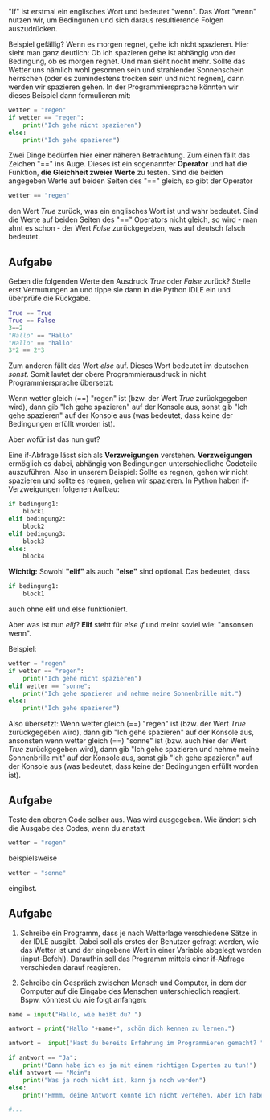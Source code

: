 "If" ist erstmal ein englisches Wort und bedeutet "wenn". Das Wort "wenn" nutzen wir, um Bedingunen und sich daraus resultierende Folgen auszudrücken.

Beispiel gefällig? Wenn es morgen regnet, gehe ich nicht spazieren. Hier sieht man ganz deutlich: Ob ich spazieren gehe ist abhängig von der Bedingung, ob es morgen regnet. Und man sieht nocht mehr. Sollte das Wetter uns nämlich wohl gesonnen sein und strahlender Sonnenschein herrschen (oder es  zumindestens trocken sein und nicht regnen), dann werden wir spazieren gehen. In der Programmiersprache könnten wir dieses Beispiel dann formulieren mit:
```python
wetter = "regen"
if wetter == "regen":
    print("Ich gehe nicht spazieren")
else:
    print("Ich gehe spazieren")
```

Zwei Dinge bedürfen hier einer näheren Betrachtung. Zum einen fällt das Zeichen "==" ins Auge. Dieses ist ein sogenannter **Operator** und hat die Funktion, **die Gleichheit zweier Werte** zu testen. Sind die beiden angegeben Werte auf beiden Seiten des "==" gleich, so gibt der Operator 
```python
wetter == "regen"
```
den Wert *True* zurück, was ein englisches Wort ist und wahr bedeutet. Sind die Werte auf beiden Seiten des "==" Operators nicht gleich, so wird - man ahnt es schon - der Wert *False* zurückgegeben, was auf deutsch falsch bedeutet.

## Aufgabe
Geben die folgenden Werte den Ausdruck *True* oder *False* zurück? Stelle erst Vermutungen an und tippe sie dann in die Python IDLE ein und überprüfe die Rückgabe.
```python
True == True
True == False
3==2
"Hallo" == "Hallo" 
"Hallo" == "hallo"
3*2 == 2*3
```

Zum anderen fällt das Wort *else* auf. Dieses Wort bedeutet im deutschen *sonst*. Somit lautet der obere Programmierausdruck in nicht Programmiersprache übersetzt:

Wenn wetter gleich (==) "regen" ist (bzw. der Wert *True* zurückgegeben wird), dann gib "Ich gehe spazieren" auf der Konsole aus, sonst gib   "Ich gehe spazieren" auf der Konsole aus (was bedeutet, dass keine der Bedingungen erfüllt worden ist).

Aber wofür ist das nun gut?

Eine if-Abfrage lässt sich als **Verzweigungen** verstehen. **Verzweigungen** ermöglich es dabei, abhängig von Bedingungen unterschiedliche Codeteile auszuführen. Also in unserem Beispiel: Sollte es regnen, gehen wir nicht spazieren und sollte es regnen, gehen wir spazieren. In Python haben if-Verzweigungen folgenen Aufbau:
```python
if bedingung1:
    block1
elif bedingung2:
    block2
elif bedingung3:
    block3
else:
    block4
```
**Wichtig:** Sowohl **"elif"** als auch **"else"** sind optional. Das bedeutet, dass 
```python
if bedingung1:
    block1
```
auch ohne elif und else funktioniert.

Aber was ist nun *elif*? **Elif** steht für *else if* und meint soviel wie: "ansonsen wenn".

Beispiel:
```python
wetter = "regen"
if wetter == "regen":
    print("Ich gehe nicht spazieren")
elif wetter == "sonne":
    print("Ich gehe spazieren und nehme meine Sonnenbrille mit.")
else:
    print("Ich gehe spazieren")
```

Also übersetzt: Wenn wetter gleich (==) "regen" ist (bzw. der Wert *True* zurückgegeben wird), dann gib "Ich gehe spazieren" auf der Konsole aus, ansonsten wenn wetter gleich (==) "sonne" ist (bzw. auch hier der Wert *True* zurückgegeben wird), dann gib "Ich gehe spazieren und nehme meine Sonnenbrille mit" auf der Konsole aus, sonst gib  "Ich gehe spazieren" auf der Konsole aus (was bedeutet, dass keine der Bedingungen erfüllt worden ist).

## Aufgabe
Teste den oberen Code selber aus. Was wird ausgegeben. Wie ändert sich die Ausgabe des Codes, wenn du anstatt 
```python
wetter = "regen"
```

beispielsweise

```python 
wetter = "sonne"
```

eingibst.

## Aufgabe
1) Schreibe ein Programm, dass je nach Wetterlage verschiedene Sätze in der IDLE ausgibt. Dabei soll als erstes der Benutzer gefragt werden, wie das Wetter ist und der eingebene Wert in einer Variable abgelegt werden (input-Befehl). Daraufhin soll das Programm mittels einer if-Abfrage verschieden darauf reagieren.

2) Schreibe ein Gespräch zwischen Mensch und Computer, in dem der Computer auf die Eingabe des Menschen unterschiedlich reagiert. Bspw. könntest du wie folgt anfangen:

```python
name = input("Hallo, wie heißt du? ")

antwort = print("Hallo "+name+", schön dich kennen zu lernen.")

antwort =  input("Hast du bereits Erfahrung im Programmieren gemacht? ")

if antwort == "Ja":
    print("Dann habe ich es ja mit einem richtigen Experten zu tun!")
elif antwort == "Nein":
    print("Was ja noch nicht ist, kann ja noch werden")
else:
    print("Hmmm, deine Antwort konnte ich nicht vertehen. Aber ich habe noch weitere Fragen...")

#...
```



